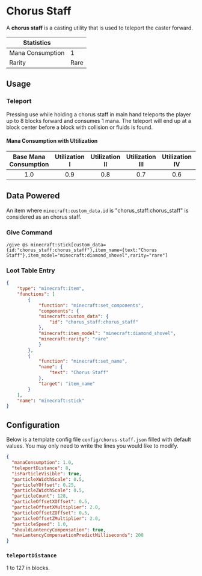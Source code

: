 # Chorus Staff

A **chorus staff** is a casting utility that is used to teleport the caster forward.

| Statistics ||
| - | - |
| Mana Consumption| 1 |
| Rarity | Rare |

## Usage

### Teleport

Pressing use while holding a chorus staff in main hand teleports the player up to 8 blocks forward and consumes 1 mana. The teleport will end up at a block center before a block with collision or fluids is found.

#### Mana Consumption with Ultilization

| Base Mana Consumption | Utilization I | Utilization II | Utilization III | Utilization IV | Utilization V |
| :-: | :-: | :-: | :-: | :-: | :-: |
| 1.0 | 0.9 | 0.8 | 0.7 | 0.6 | 0.5 |

## Data Powered

An item where `minecraft:custom_data.id` is "chorus_staff:chorus_staff" is considered as an chorus staff.

### Give Command

```mcfunction
/give @s minecraft:stick[custom_data={id:"chorus_staff:chorus_staff"},item_name={text:"Chorus Staff"},item_model="minecraft:diamond_shovel",rarity="rare"]
```

### Loot Table Entry

```json
{
    "type": "minecraft:item",
    "functions": [
        {
            "function": "minecraft:set_components",
            "components": {
            "minecraft:custom_data": {
                "id": "chorus_staff:chorus_staff"
            },
            "minecraft:item_model": "minecraft:diamond_shovel",
            "minecraft:rarity": "rare"
            }
        },
        {
            "function": "minecraft:set_name",
            "name": {
                "text": "Chorus Staff"
            },
            "target": "item_name"
        }
    ],
    "name": "minecraft:stick"
}
```

## Configuration

Below is a template config file `config/chorus-staff.json` filled with default values. You may only need to write the lines you would like to modify.

```json
{
  "manaConsumption": 1.0,
  "teleportDistance": 8,
  "isParticleVisible": true,
  "particleXWidthScale": 0.5,
  "particleYOffset": 0.25,
  "particleZWidthScale": 0.5,
  "particleCount": 128,
  "particleOffsetXOffset": 0.5,
  "particleOffsetXMultiplier": 2.0,
  "particleOffsetZOffset": 0.5,
  "particleOffsetZMultiplier": 2.0,
  "particleSpeed": 1.0,
  "shouldLantencyCompensation": true,
  "maxLantencyCompensationPredictMilliseconds": 200
}
```

### `teleportDistance`

1 to 127 in blocks.
